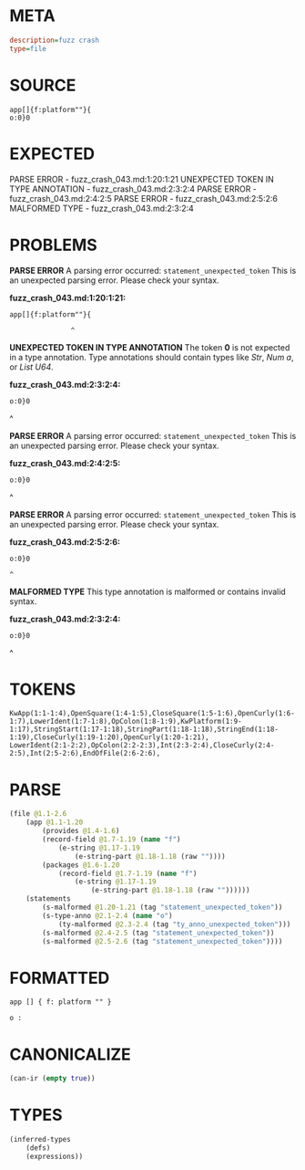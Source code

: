 # META
~~~ini
description=fuzz crash
type=file
~~~
# SOURCE
~~~roc
app[]{f:platform""}{
o:0}0
~~~
# EXPECTED
PARSE ERROR - fuzz_crash_043.md:1:20:1:21
UNEXPECTED TOKEN IN TYPE ANNOTATION - fuzz_crash_043.md:2:3:2:4
PARSE ERROR - fuzz_crash_043.md:2:4:2:5
PARSE ERROR - fuzz_crash_043.md:2:5:2:6
MALFORMED TYPE - fuzz_crash_043.md:2:3:2:4
# PROBLEMS
**PARSE ERROR**
A parsing error occurred: `statement_unexpected_token`
This is an unexpected parsing error. Please check your syntax.

**fuzz_crash_043.md:1:20:1:21:**
```roc
app[]{f:platform""}{
```
                   ^


**UNEXPECTED TOKEN IN TYPE ANNOTATION**
The token **0** is not expected in a type annotation.
Type annotations should contain types like _Str_, _Num a_, or _List U64_.

**fuzz_crash_043.md:2:3:2:4:**
```roc
o:0}0
```
  ^


**PARSE ERROR**
A parsing error occurred: `statement_unexpected_token`
This is an unexpected parsing error. Please check your syntax.

**fuzz_crash_043.md:2:4:2:5:**
```roc
o:0}0
```
   ^


**PARSE ERROR**
A parsing error occurred: `statement_unexpected_token`
This is an unexpected parsing error. Please check your syntax.

**fuzz_crash_043.md:2:5:2:6:**
```roc
o:0}0
```
    ^


**MALFORMED TYPE**
This type annotation is malformed or contains invalid syntax.

**fuzz_crash_043.md:2:3:2:4:**
```roc
o:0}0
```
  ^


# TOKENS
~~~zig
KwApp(1:1-1:4),OpenSquare(1:4-1:5),CloseSquare(1:5-1:6),OpenCurly(1:6-1:7),LowerIdent(1:7-1:8),OpColon(1:8-1:9),KwPlatform(1:9-1:17),StringStart(1:17-1:18),StringPart(1:18-1:18),StringEnd(1:18-1:19),CloseCurly(1:19-1:20),OpenCurly(1:20-1:21),
LowerIdent(2:1-2:2),OpColon(2:2-2:3),Int(2:3-2:4),CloseCurly(2:4-2:5),Int(2:5-2:6),EndOfFile(2:6-2:6),
~~~
# PARSE
~~~clojure
(file @1.1-2.6
	(app @1.1-1.20
		(provides @1.4-1.6)
		(record-field @1.7-1.19 (name "f")
			(e-string @1.17-1.19
				(e-string-part @1.18-1.18 (raw ""))))
		(packages @1.6-1.20
			(record-field @1.7-1.19 (name "f")
				(e-string @1.17-1.19
					(e-string-part @1.18-1.18 (raw ""))))))
	(statements
		(s-malformed @1.20-1.21 (tag "statement_unexpected_token"))
		(s-type-anno @2.1-2.4 (name "o")
			(ty-malformed @2.3-2.4 (tag "ty_anno_unexpected_token")))
		(s-malformed @2.4-2.5 (tag "statement_unexpected_token"))
		(s-malformed @2.5-2.6 (tag "statement_unexpected_token"))))
~~~
# FORMATTED
~~~roc
app [] { f: platform "" }

o : 

~~~
# CANONICALIZE
~~~clojure
(can-ir (empty true))
~~~
# TYPES
~~~clojure
(inferred-types
	(defs)
	(expressions))
~~~
